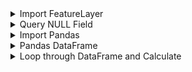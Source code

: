 <details>
<summary>Import FeatureLayer</summary>
 
```ruby
from arcgis.features import FeatureLayer #Import module
service_url = "URL" #Provide URL of feature layer
feature_layer = FeatureLayer(service_url) #Use above URL to load the feature layer
```

</details>

<details>
<summary>Query NULL Field</summary>
 
```ruby
# Query only features where Attachment_ID is NULL or empty
empty_oid_query = feature_layer(
    where="FIELD IS NULL OR FIELD = ''",
    return_ids_only=True
)

empty_oids = empty_oid_query.get('objectIds', [])

# Only proceed if there are any empty FIELD fields
if empty_oids:
    print(empty_oids)
```

</details>

<details>
<summary>Import Pandas</summary>
 
```ruby
from pandas import pandas
```

</details>

</details>

<details>
<summary>Pandas DataFrame</summary>
 
```ruby
data = [] #Create an empty database

for oid in empty_oids:
    atts = feature_layer_glan.attachments.get_list(oid) #Loop through each objectid and get their attachment ids

    if atts:
        for att in atts:
            if att.get('keywords') == 'Site_Image': #If the attachment starts with 'Site_Image' then retrieve the attachment id
                data.append({
                    "ObjectID": oid, #Put objectid into column
                    "Attachment_ID": att['id'] #Put attchment id into column
                })

df = pandas.DataFrame(data)

print(df)
```

</details>

<details>
<summary>Loop through DataFrame and Calculate</summary>
 
```ruby
for row in range(len(df)): #Loop through each row in resulting DataFrame
    objectid = df["ObjectID"][row] #Refer to ObjectID above
    attid = df["Attachment_ID"][row] #Refer to Attachment_ID above
    
    feature_layer_glan.calculate( #Calculate field in feature_layer_glan
    where="ObjectID = '" + str(objectid) + "'", #Where Site matches Site in feature_layer_glan
    calc_expression={"field": "Attachment_ID", "value": attid}) #Add count from DataFrame based on where
```

</details>

